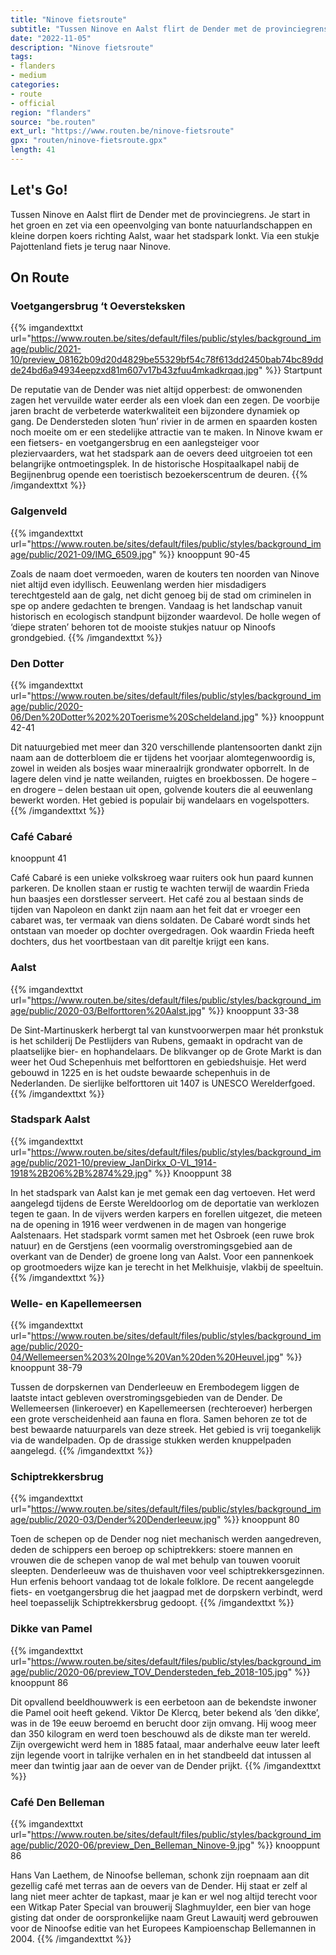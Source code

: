 ```yaml
---
title: "Ninove fietsroute"
subtitle: "Tussen Ninove en Aalst flirt de Dender met de provinciegrens"
date: "2022-11-05"
description: "Ninove fietsroute"
tags:
- flanders
- medium
categories:
- route
- official
region: "flanders"
source: "be.routen"
ext_url: "https://www.routen.be/ninove-fietsroute"
gpx: "routen/ninove-fietsroute.gpx"
length: 41
---
```


## Let's Go!

Tussen Ninove en Aalst flirt de Dender met de provinciegrens. Je start in het groen en zet via een opeenvolging van bonte natuurlandschappen en kleine dorpen koers richting Aalst, waar het stadspark lonkt. Via een stukje Pajottenland fiets je terug naar Ninove.

## On Route

### Voetgangersbrug ‘t Oeversteksken

{{% imgandexttxt url="https://www.routen.be/sites/default/files/public/styles/background_image/public/2021-10/preview_08162b09d20d4829be55329bf54c78f613dd2450bab74bc89ddde24bd6a94934eepzxd81m607v17b43zfuu4mkadkrqaq.jpg" %}}
Startpunt

De reputatie van de Dender was niet altijd opperbest: de omwonenden zagen het vervuilde water eerder als een vloek dan een zegen. De voorbije jaren bracht de verbeterde waterkwaliteit een bijzondere dynamiek op gang. De Dendersteden sloten ‘hun’ rivier in de armen en spaarden kosten noch moeite om er een stedelijke attractie van te maken. In Ninove kwam er een fietsers- en voetgangersbrug en een aanlegsteiger voor pleziervaarders, wat het stadspark aan de oevers deed uitgroeien tot een belangrijke ontmoetingsplek. In de historische Hospitaalkapel nabij de Begijnenbrug opende een toeristisch bezoekerscentrum de deuren.
{{% /imgandexttxt %}}

### Galgenveld

{{% imgandexttxt url="https://www.routen.be/sites/default/files/public/styles/background_image/public/2021-09/IMG_6509.jpg" %}}
knooppunt 90-45

Zoals de naam doet vermoeden, waren de kouters ten noorden van Ninove niet altijd even idyllisch. Eeuwenlang werden hier misdadigers terechtgesteld aan de galg, net dicht genoeg bij de stad om criminelen in spe op andere gedachten te brengen. Vandaag is het landschap vanuit historisch en ecologisch standpunt bijzonder waardevol. De holle wegen of ‘diepe straten’ behoren tot de mooiste stukjes natuur op Ninoofs grondgebied.
{{% /imgandexttxt %}}

### Den Dotter

{{% imgandexttxt url="https://www.routen.be/sites/default/files/public/styles/background_image/public/2020-06/Den%20Dotter%202%20Toerisme%20Scheldeland.jpg" %}}
knooppunt 42-41

Dit natuurgebied met meer dan 320 verschillende plantensoorten dankt zijn naam aan de dotterbloem die er tijdens het voorjaar alomtegenwoordig is, zowel in weiden als bosjes waar mineraalrijk grondwater opborrelt. In de lagere delen vind je natte weilanden, ruigtes en broekbossen. De hogere – en drogere – delen bestaan uit open, golvende kouters die al eeuwenlang bewerkt worden. Het gebied is populair bij wandelaars en vogelspotters.
{{% /imgandexttxt %}}

### Café Cabaré

knooppunt 41

Café Cabaré is een unieke volkskroeg waar ruiters ook hun paard kunnen parkeren. De knollen staan er rustig te wachten terwijl de waardin Frieda hun baasjes een dorstlesser serveert. Het café zou al bestaan sinds de tijden van Napoleon en dankt zijn naam aan het feit dat er vroeger een cabaret was, ter vermaak van diens soldaten. De Cabaré wordt sinds het ontstaan van moeder op dochter overgedragen. Ook waardin Frieda heeft dochters, dus het voortbestaan van dit pareltje krijgt een kans.

### Aalst

{{% imgandexttxt url="https://www.routen.be/sites/default/files/public/styles/background_image/public/2020-03/Belforttoren%20Aalst.jpg" %}}
knooppunt 33-38

De Sint-Martinuskerk herbergt tal van kunstvoorwerpen maar hét pronkstuk is het schilderij De Pestlijders van Rubens, gemaakt in opdracht van de plaatselijke bier- en hophandelaars. De blikvanger op de Grote Markt is dan weer het Oud Schepenhuis met belforttoren en gebiedshuisje. Het werd gebouwd in 1225 en is het oudste bewaarde schepenhuis in de Nederlanden. De sierlijke belforttoren uit 1407 is UNESCO Werelderfgoed.
{{% /imgandexttxt %}}

### Stadspark Aalst

{{% imgandexttxt url="https://www.routen.be/sites/default/files/public/styles/background_image/public/2021-10/preview_JanDirkx_O-VL_1914-1918%2B206%2B%2874%29.jpg" %}}
Knooppunt 38

In het stadspark van Aalst kan je met gemak een dag vertoeven. Het werd aangelegd tijdens de Eerste Wereldoorlog om de deportatie van werklozen tegen te gaan. In de vijvers werden karpers en forellen uitgezet, die meteen na de opening in 1916 weer verdwenen in de magen van hongerige Aalstenaars. Het stadspark vormt samen met het Osbroek (een ruwe brok natuur) en de Gerstjens (een voormalig overstromingsgebied aan de overkant van de Dender) de groene long van Aalst. Voor een pannenkoek op grootmoeders wijze kan je terecht in het Melkhuisje, vlakbij de speeltuin.
{{% /imgandexttxt %}}

### Welle- en Kapellemeersen

{{% imgandexttxt url="https://www.routen.be/sites/default/files/public/styles/background_image/public/2020-04/Wellemeersen%203%20Inge%20Van%20den%20Heuvel.jpg" %}}
knooppunt 38-79

Tussen de dorpskernen van Denderleeuw en Erembodegem liggen de laatste intact gebleven overstromingsgebieden van de Dender. De Wellemeersen (linkeroever) en Kapellemeersen (rechteroever) herbergen een grote verscheidenheid aan fauna en flora. Samen behoren ze tot de best bewaarde natuurparels van deze streek. Het gebied is vrij toegankelijk via de wandelpaden. Op de drassige stukken werden knuppelpaden aangelegd.
{{% /imgandexttxt %}}

### Schiptrekkersbrug

{{% imgandexttxt url="https://www.routen.be/sites/default/files/public/styles/background_image/public/2020-03/Dender%20Denderleeuw.jpg" %}}
knooppunt 80

Toen de schepen op de Dender nog niet mechanisch werden aangedreven, deden de schippers een beroep op schiptrekkers: stoere mannen en vrouwen die de schepen vanop de wal met behulp van touwen vooruit sleepten. Denderleeuw was de thuishaven voor veel schiptrekkersgezinnen. Hun erfenis behoort vandaag tot de lokale folklore. De recent aangelegde fiets- en voetgangersbrug die het jaagpad met de dorpskern verbindt, werd heel toepasselijk Schiptrekkersbrug gedoopt.
{{% /imgandexttxt %}}

### Dikke van Pamel

{{% imgandexttxt url="https://www.routen.be/sites/default/files/public/styles/background_image/public/2020-06/preview_TOV_Dendersteden_feb_2018-105.jpg" %}}
knooppunt 86

Dit opvallend beeldhouwwerk is een eerbetoon aan de bekendste inwoner die Pamel ooit heeft gekend. Viktor De Klercq, beter bekend als ‘den dikke’, was in de 19e eeuw beroemd en berucht door zijn omvang. Hij woog meer dan 350 kilogram en werd toen beschouwd als de dikste man ter wereld. Zijn overgewicht werd hem in 1885 fataal, maar anderhalve eeuw later leeft zijn legende voort in talrijke verhalen en in het standbeeld dat intussen al meer dan twintig jaar aan de oever van de Dender prijkt.
{{% /imgandexttxt %}}

### Café Den Belleman

{{% imgandexttxt url="https://www.routen.be/sites/default/files/public/styles/background_image/public/2020-06/preview_Den_Belleman_Ninove-9.jpg" %}}
knooppunt 86

Hans Van Laethem, de Ninoofse belleman, schonk zijn roepnaam aan dit gezellig café met terras aan de oevers van de Dender. Hij staat er zelf al lang niet meer achter de tapkast, maar je kan er wel nog altijd terecht voor een Witkap Pater Special van brouwerij Slaghmuylder, een bier van hoge gisting dat onder de oorspronkelijke naam Greut Lawauitj werd gebrouwen voor de Ninoofse editie van het Europees Kampioenschap Bellemannen in 2004.
{{% /imgandexttxt %}}


